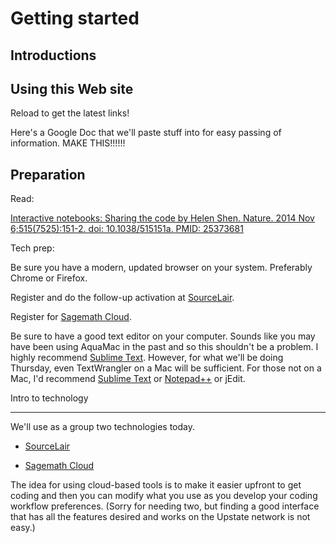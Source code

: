 Getting started
===============


Introductions
-------------


Using this Web site
-------------------

Reload to get the latest links!

Here's a Google Doc that we'll paste stuff into for easy passing of information.
MAKE THIS!!!!!!

Preparation
------------

Read:

[Interactive notebooks: Sharing the code by Helen Shen. Nature. 2014 Nov 6;515(7525):151-2. doi: 10.1038/515151a. PMID: 25373681](http://www.nature.com/news/interactive-notebooks-sharing-the-code-1.16261)




Tech prep:

Be sure you have a modern, updated browser on your system. Preferably Chrome or Firefox.

Register and do the follow-up activation at [SourceLair](https://www.sourcelair.com/).

Register for [Sagemath Cloud](https://cloud.sagemath.com).

Be sure to have a good text editor on your computer.
Sounds like you may have been using AquaMac in the past and so this shouldn't be a problem. I highly recommend [Sublime Text](http://www.sublimetext.com/). However, for what we'll be doing Thursday, even TextWrangler on a Mac will be sufficient. For those not on a Mac, I'd recommend [Sublime Text](http://www.sublimetext.com/) or [Notepad++](http://notepad-plus-plus.org/) or jEdit.


Intro to technology

-------------------
We'll use as a group two technologies today.

- [SourceLair](https://www.sourcelair.com/)

- [Sagemath Cloud](https://cloud.sagemath.com)

 The idea for using cloud-based tools is to make it easier upfront to get coding and then you can modify what you use as you develop your coding workflow preferences. (Sorry for needing two, but finding a good interface that has all the features desired and works on the Upstate network is not easy.)



